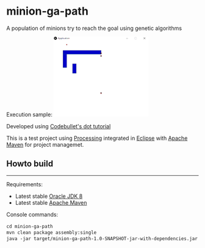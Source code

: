 # minion-ga-path
A population of minions try to reach the goal using genetic algorithms

Execution sample:
![](minion-ga-path_sample.gif)

Developed using [Codebullet's dot tutorial](https://www.youtube.com/watch?v=BOZfhUcNiqk)

This is a test project using [Processing](https://processing.org/) integrated in [Eclipse](https://www.eclipse.org) with [Apache Maven](https://maven.apache.org) for project managemet.
## Howto build ##
----
Requirements:
 * Latest stable [Oracle JDK 8](https://www.oracle.com/technetwork/java/javase/downloads/index.html)
 * Latest stable [Apache Maven](https://maven.apache.org/download.cgi)

Console commands:
 ```
 cd minion-ga-path
 mvn clean package assembly:single
 java -jar target/minion-ga-path-1.0-SNAPSHOT-jar-with-dependencies.jar
 ```
